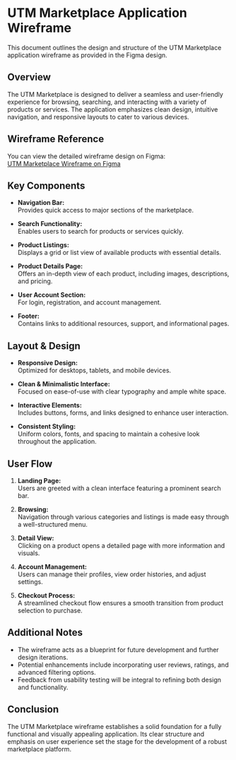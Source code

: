 # UTM Marketplace Application Wireframe

This document outlines the design and structure of the UTM Marketplace application wireframe as provided in the Figma design.

## Overview

The UTM Marketplace is designed to deliver a seamless and user-friendly experience for browsing, searching, and interacting with a variety of products or services. The application emphasizes clean design, intuitive navigation, and responsive layouts to cater to various devices.

## Wireframe Reference

You can view the detailed wireframe design on Figma:  
[UTM Marketplace Wireframe on Figma](https://www.figma.com/design/8KPNgc7uY6ZtqExyltAFXH/UTM-MARKETPLACE?node-id=0-1&t=v9Yr07nj1yfWptXm-1)

## Key Components

- **Navigation Bar:**  
  Provides quick access to major sections of the marketplace.

- **Search Functionality:**  
  Enables users to search for products or services quickly.

- **Product Listings:**  
  Displays a grid or list view of available products with essential details.

- **Product Details Page:**  
  Offers an in-depth view of each product, including images, descriptions, and pricing.

- **User Account Section:**  
  For login, registration, and account management.

- **Footer:**  
  Contains links to additional resources, support, and informational pages.

## Layout & Design

- **Responsive Design:**  
  Optimized for desktops, tablets, and mobile devices.

- **Clean & Minimalistic Interface:**  
  Focused on ease-of-use with clear typography and ample white space.

- **Interactive Elements:**  
  Includes buttons, forms, and links designed to enhance user interaction.

- **Consistent Styling:**  
  Uniform colors, fonts, and spacing to maintain a cohesive look throughout the application.

## User Flow

1. **Landing Page:**  
   Users are greeted with a clean interface featuring a prominent search bar.

2. **Browsing:**  
   Navigation through various categories and listings is made easy through a well-structured menu.

3. **Detail View:**  
   Clicking on a product opens a detailed page with more information and visuals.

4. **Account Management:**  
   Users can manage their profiles, view order histories, and adjust settings.

5. **Checkout Process:**  
   A streamlined checkout flow ensures a smooth transition from product selection to purchase.

## Additional Notes

- The wireframe acts as a blueprint for future development and further design iterations.
- Potential enhancements include incorporating user reviews, ratings, and advanced filtering options.
- Feedback from usability testing will be integral to refining both design and functionality.

## Conclusion

The UTM Marketplace wireframe establishes a solid foundation for a fully functional and visually appealing application. Its clear structure and emphasis on user experience set the stage for the development of a robust marketplace platform.
